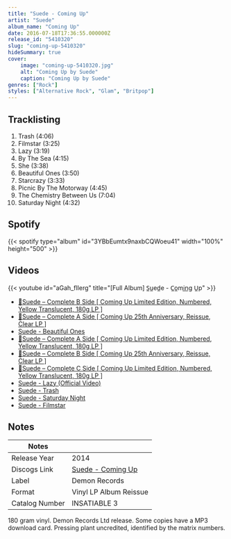 ```yaml
---
title: "Suede - Coming Up"
artist: "Suede"
album_name: "Coming Up"
date: 2016-07-18T17:36:55.000000Z
release_id: "5410320"
slug: "coming-up-5410320"
hideSummary: true
cover:
    image: "coming-up-5410320.jpg"
    alt: "Coming Up by Suede"
    caption: "Coming Up by Suede"
genres: ["Rock"]
styles: ["Alternative Rock", "Glam", "Britpop"]
---
```


## Tracklisting
1. Trash (4:06)
2. Filmstar (3:25)
3. Lazy (3:19)
4. By The Sea (4:15)
5. She (3:38)
6. Beautiful Ones (3:50)
7. Starcrazy (3:33)
8. Picnic By The Motorway (4:45)
9. The Chemistry Between Us (7:04)
10. Saturday Night (4:32)


## Spotify
{{< spotify type="album" id="3YBbEumtx9naxbCQWoeu41" width="100%" height="500" >}}



## Videos
{{< youtube id="aGah_flIerg" title="[Full Album] S̲u̲ed̲e - C̲o̲mi̲n̲g U̲p" >}}
- [🔴Suede – Complete B Side [ Coming Up Limited Edition, Numbered, Yellow Translucent, 180g LP ]](https://www.youtube.com/watch?v=kG28yAxWr2Q)
- [🔴Suede – Complete A Side [ Coming Up 25th Anniversary, Reissue, Clear LP ]](https://www.youtube.com/watch?v=pUWV0AnTCzA)
- [Suede - Beautiful Ones](https://www.youtube.com/watch?v=xqovGKdgAXY)
- [🔴Suede – Complete A Side [ Coming Up Limited Edition, Numbered, Yellow Translucent, 180g LP ]](https://www.youtube.com/watch?v=b3oqS7CWkk8)
- [🔴Suede – Complete B Side [ Coming Up 25th Anniversary, Reissue, Clear LP ]](https://www.youtube.com/watch?v=KC97mYs71n8)
- [🔴Suede – Complete C Side [ Coming Up Limited Edition, Numbered, Yellow Translucent, 180g LP ]](https://www.youtube.com/watch?v=V1QIX9Hfo6M)
- [Suede - Lazy (Official Video)](https://www.youtube.com/watch?v=YP2enk5w5fk)
- [Suede - Trash](https://www.youtube.com/watch?v=-PdKGDMhau4)
- [Suede - Saturday Night](https://www.youtube.com/watch?v=wEWn0aVcuSM)
- [Suede - Filmstar](https://www.youtube.com/watch?v=PX6L65xgOzY)

## Notes
| Notes          |             |
| ---------------| ----------- |
| Release Year   | 2014 |
| Discogs Link   | [Suede - Coming Up](https://www.discogs.com/release/5410320-Suede-Coming-Up) |
| Label          | Demon Records |
| Format         | Vinyl LP Album Reissue |
| Catalog Number | INSATIABLE 3 |

180 gram vinyl.
Demon Records Ltd release.
Some copies have a MP3 download card.
Pressing plant uncredited, identified by the matrix numbers.
